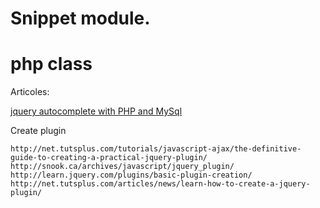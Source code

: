 # Snippet module.

# php class

Articoles:

[jquery autocomplete with PHP and MySql](http://www.htmlblog.us/jquery-autocomplete)

Create plugin

    http://net.tutsplus.com/tutorials/javascript-ajax/the-definitive-guide-to-creating-a-practical-jquery-plugin/
    http://snook.ca/archives/javascript/jquery_plugin/
    http://learn.jquery.com/plugins/basic-plugin-creation/
    http://net.tutsplus.com/articles/news/learn-how-to-create-a-jquery-plugin/
